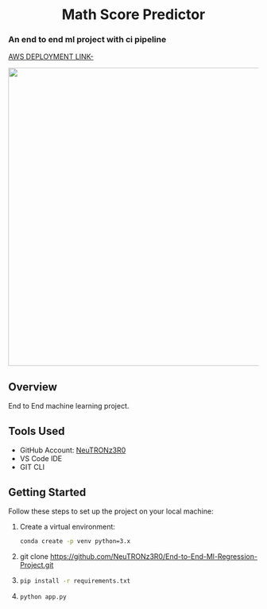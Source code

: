 <h1 align="center">Math Score Predictor</h1>
<h3 align="left"> An end to end ml project with ci pipeline </h3>

[AWS DEPLOYMENT LINK-](http://mathscore-env.eba-tftpgahj.us-east-1.elasticbeanstalk.com/)
<p align="center">
  <img src="https://github.com/NeuTRONz3R0/End-to-End-Ml-Regression-Project/assets/81875502/e41ab9a6-0ba1-4727-9deb-a95e35efb9e7" width='600'>

## Overview
End to End machine learning project. 

## Tools Used
- GitHub Account: [NeuTRONz3R0](https://github.com/NeuTRONz3R0)
- VS Code IDE
- GIT CLI

## Getting Started
Follow these steps to set up the project on your local machine:

1. Create a virtual environment:
   ```bash
   conda create -p venv python=3.x
2. git clone https://github.com/NeuTRONz3R0/End-to-End-Ml-Regression-Project.git
3. ```bash
   pip install -r requirements.txt
4. ```bash
   python app.py
